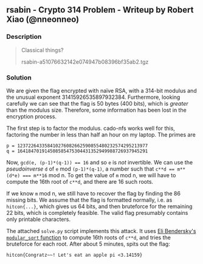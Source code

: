 ## rsabin - Crypto 314 Problem - Writeup by Robert Xiao (@nneonneo)

### Description

> Classical things?
> 
> rsabin-a51076632142e074947b08396bf35ab2.tgz

### Solution

We are given the flag encrypted with naïve RSA, with a 314-bit modulus and the unusual exponent 31415926535897932384. Furthermore, looking carefully we can see that the flag is 50 bytes (400 bits), which is *greater* than the modulus size. Therefore, some information has been lost in the encryption process.

The first step is to factor the modulus. cado-nfs works well for this, factoring the number in less than half an hour on my laptop. The primes are

    p = 123722643358410276082662590855480232574295213977
    q = 164184701914508585475304431352949988726937945291

Now, `gcd(e, (p-1)*(q-1)) == 16` and so `e` is *not* invertible. We can use the *pseudoinverse* `d` of `e` mod `(p-1)*(q-1)`, a number such that `c**d == m**(d*e) === m**16` mod n. To get the value of `m` mod n, we will have to compute the 16th root of `c**d`, and there are 16 such roots.

If we know `m` mod n, we still have to recover the flag by finding the 86 missing bits. We assume that the flag is formatted normally, i.e. as `hitcon{...}`, which gives us 64 bits, and then bruteforce for the remaining 22 bits, which is completely feasible. The valid flag presumably contains only printable characters.

The attached `solve.py` script implements this attack. It uses [Eli Bendersky's `modular_sqrt` function](http://eli.thegreenplace.net/2009/03/07/computing-modular-square-roots-in-python) to compute 16th roots of `c**d`, and tries the bruteforce for each root. After about 5 minutes, spits out the flag:

    hitcon{Congratz~~! Let's eat an apple pi <3.14159}
